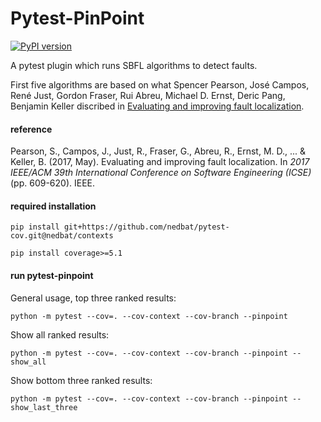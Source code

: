 # Pytest-PinPoint
[![PyPI version](https://img.shields.io/pypi/v/pytest-pinpoint.svg)](https://pypi.org/project/pytest-pinpoint/)

A pytest plugin which runs SBFL algorithms to detect faults.

First five algorithms are based on what Spencer Pearson, José Campos, René Just, Gordon Fraser, Rui Abreu, Michael D. Ernst, Deric Pang, Benjamin Keller discribed in [Evaluating and improving fault localization](https://homes.cs.washington.edu/~rjust/publ/fault_localization_effectiveness_icse_2017.pdf).

#### reference

Pearson, S., Campos, J., Just, R., Fraser, G., Abreu, R., Ernst, M. D., ... & Keller, B. (2017, May). Evaluating and improving fault localization. In *2017 IEEE/ACM 39th International Conference on Software Engineering (ICSE)* (pp. 609-620). IEEE.

#### required installation

`pip install git+https://github.com/nedbat/pytest-cov.git@nedbat/contexts`

`pip install coverage>=5.1`

#### run pytest-pinpoint

General usage, top three ranked results:

`python -m pytest --cov=. --cov-context --cov-branch --pinpoint`

Show all ranked results:

`python -m pytest --cov=. --cov-context --cov-branch --pinpoint --show_all`

Show bottom three ranked results:

`python -m pytest --cov=. --cov-context --cov-branch --pinpoint --show_last_three`
